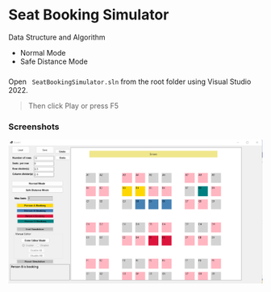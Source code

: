 # Seat Booking Simulator
Data Structure and Algorithm


+ Normal Mode
+ Safe Distance Mode

###
Open ``` SeatBookingSimulator.sln``` from the root folder using Visual Studio 2022. 
> Then click Play or press F5

### Screenshots
![Completions](CompletionScreenshots/SeatBookingSimulator.png)
